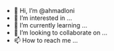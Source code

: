 - 👋 Hi, I’m @ahmadloni
- 👀 I’m interested in ...
- 🌱 I’m currently learning ...
- 💞️ I’m looking to collaborate on ...
- 📫 How to reach me ...

<!---
ahmadloni/ahmadloni is a ✨ special ✨ repository because its `README.md` (this file) appears on your GitHub profile.
You can click the Preview link to take a look at your changes.
--->
